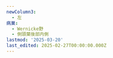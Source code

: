 ```yaml
---
newColumn3:
  - 左
病巣:
  - Wernicke野
  - 側頭葉後部内側
lastmod: '2025-03-20'
last_edited: 2025-02-27T00:00:00.000Z
---
```



